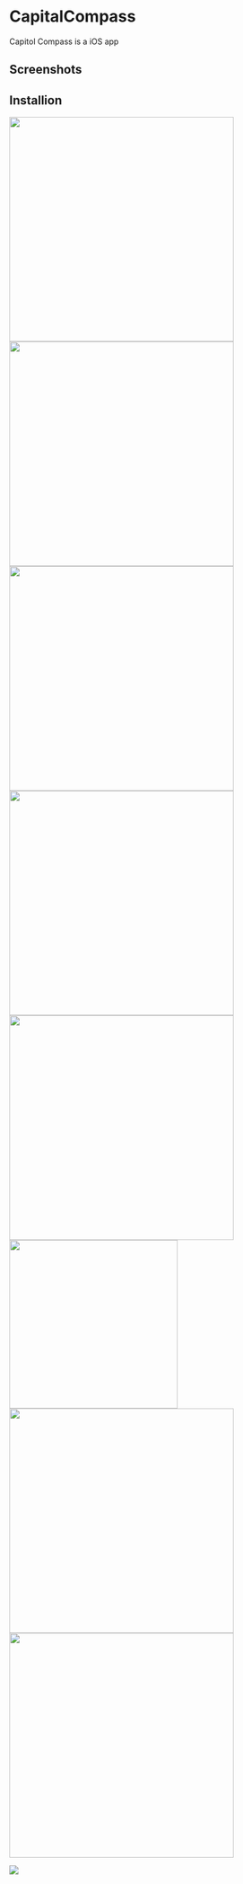 # CapitalCompass
Capitol Compass is a iOS app 

## Screenshots

## Installion
<img src="https://i.imgur.com/GHQg1If.png" width="400">

<img src="https://i.imgur.com/JH1TZHr.png" width="400">

<img src="https://i.imgur.com/SqwH5RG.png" width="400">
<img src="https://i.imgur.com/tk4lVPB.png" width="400">

<img src="https://i.imgur.com/js4gMwz.png" width="400">
<img src="https://i.imgur.com/NY7vPL8.png" width="300">

<img src="https://i.imgur.com/bOd3KQ7.png" width="400">
<img src="https://i.imgur.com/4OHYwGx.png" width="400">




![](https://d2hv78291w0wge.cloudfront.net/q0l0bx%2Fpreview%2F55301637%2Fmain_large.gif?response-content-disposition=inline%3Bfilename%3D%22main_large.gif%22%3B&response-content-type=image%2Fgif&Expires=1704614857&Signature=a2zWBcKaKvAJoTsC31D00EGj5S6LlwyL2Dm8OWS8Nk8qmrSVsuFjQkUAHec~0S1kCQZ05JZy0Cor97W8UgUDGfZBaixZMjGn~0fBK6XRE8-IJxTn940A6GGSflyV87VOMqdq5mhvQWOTJHCRJzBVcVCJvaosOuKKLmESNKptRYHySE1ksmjYrrjPG~7CWYus~lyCoYFysNTJ5xiHN5WNuYm4-KUb1wmZoDJr5vafIZ2TRzO71i1Yy0s6yv60XBUcOMFfP4DXIfYpHXu2QypTWBq0QZStqHk6IaiHcyaGCTgTZtr4-V4C4LxvExOCWqW0HJ3wBhXJKPaQIHHv45NuUA__&Key-Pair-Id=APKAJT5WQLLEOADKLHBQ)



